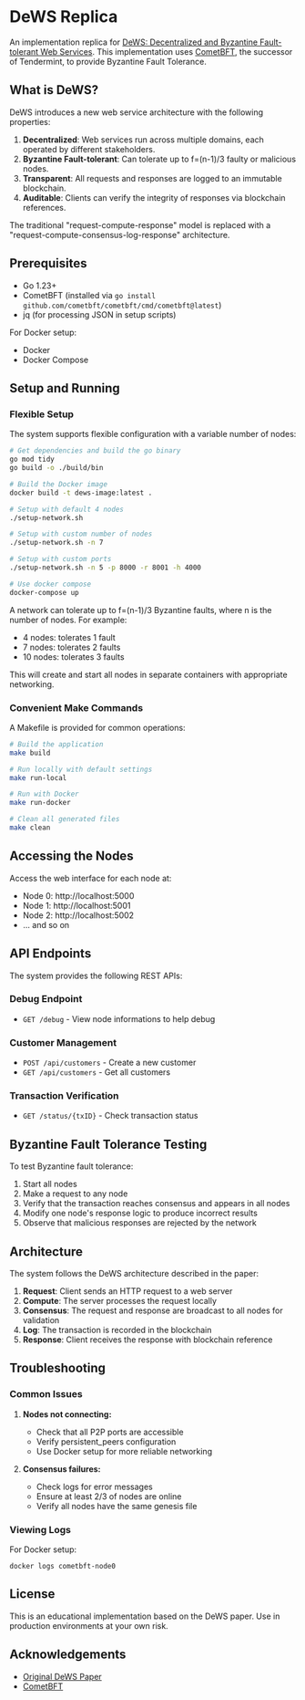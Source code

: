 # DeWS Replica

An implementation replica for [DeWS: Decentralized and Byzantine Fault-tolerant Web Services](https://ieeexplore.ieee.org/document/10174949/). This implementation uses [CometBFT](https://github.com/cometbft/cometbft), the successor of Tendermint, to provide Byzantine Fault Tolerance.

## What is DeWS?

DeWS introduces a new web service architecture with the following properties:

1. **Decentralized**: Web services run across multiple domains, each operated by different stakeholders.
2. **Byzantine Fault-tolerant**: Can tolerate up to f=(n-1)/3 faulty or malicious nodes.
3. **Transparent**: All requests and responses are logged to an immutable blockchain.
4. **Auditable**: Clients can verify the integrity of responses via blockchain references.

The traditional "request-compute-response" model is replaced with a "request-compute-consensus-log-response" architecture.

## Prerequisites

- Go 1.23+
- CometBFT (installed via `go install github.com/cometbft/cometbft/cmd/cometbft@latest`)
- jq (for processing JSON in setup scripts)

For Docker setup:
- Docker
- Docker Compose

## Setup and Running

### Flexible Setup

The system supports flexible configuration with a variable number of nodes:

```bash
# Get dependencies and build the go binary
go mod tidy
go build -o ./build/bin

# Build the Docker image
docker build -t dews-image:latest .

# Setup with default 4 nodes
./setup-network.sh

# Setup with custom number of nodes
./setup-network.sh -n 7

# Setup with custom ports
./setup-network.sh -n 5 -p 8000 -r 8001 -h 4000

# Use docker compose
docker-compose up
```

A network can tolerate up to f=(n-1)/3 Byzantine faults, where n is the number of nodes. For example:
- 4 nodes: tolerates 1 fault
- 7 nodes: tolerates 2 faults
- 10 nodes: tolerates 3 faults

This will create and start all nodes in separate containers with appropriate networking.

### Convenient Make Commands

A Makefile is provided for common operations:

```bash
# Build the application
make build

# Run locally with default settings
make run-local

# Run with Docker
make run-docker

# Clean all generated files
make clean
```

## Accessing the Nodes

Access the web interface for each node at:

- Node 0: http://localhost:5000
- Node 1: http://localhost:5001
- Node 2: http://localhost:5002
- ... and so on

## API Endpoints

The system provides the following REST APIs:

### Debug Endpoint
- `GET /debug` - View node informations to help debug

### Customer Management
- `POST /api/customers` - Create a new customer
- `GET /api/customers` - Get all customers

### Transaction Verification
- `GET /status/{txID}` - Check transaction status

## Byzantine Fault Tolerance Testing

To test Byzantine fault tolerance:

1. Start all nodes
2. Make a request to any node
3. Verify that the transaction reaches consensus and appears in all nodes
4. Modify one node's response logic to produce incorrect results
5. Observe that malicious responses are rejected by the network

## Architecture

The system follows the DeWS architecture described in the paper:

1. **Request**: Client sends an HTTP request to a web server
2. **Compute**: The server processes the request locally
3. **Consensus**: The request and response are broadcast to all nodes for validation
4. **Log**: The transaction is recorded in the blockchain
5. **Response**: Client receives the response with blockchain reference

## Troubleshooting

### Common Issues

1. **Nodes not connecting:**
   - Check that all P2P ports are accessible
   - Verify persistent_peers configuration
   - Use Docker setup for more reliable networking

2. **Consensus failures:**
   - Check logs for error messages
   - Ensure at least 2/3 of nodes are online
   - Verify all nodes have the same genesis file

### Viewing Logs

For Docker setup:
```
docker logs cometbft-node0
```

## License

This is an educational implementation based on the DeWS paper. Use in production environments at your own risk.

## Acknowledgements

- [Original DeWS Paper](https://ieeexplore.ieee.org/document/10174949/)
- [CometBFT](https://github.com/cometbft/cometbft)